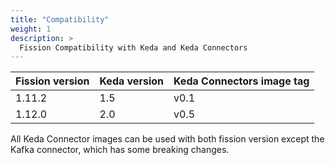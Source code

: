 ```yaml
---
title: "Compatibility"
weight: 1
description: >
  Fission Compatibility with Keda and Keda Connectors
---
```


| Fission version | Keda version | Keda Connectors image tag |
| --------------- | ------------ | ------------------------- |
| 1.11.2          | 1.5          | v0.1                      |
| 1.12.0          | 2.0          | v0.5                      |

All Keda Connector images can be used with both fission version except the Kafka connector, which has some breaking changes.